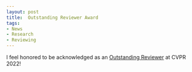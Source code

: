 ```yaml
---
layout: post
title:  Outstanding Reviewer Award
tags:
- News
- Research
- Reviewing
---
```

I feel honored to be acknowledged as an <a href='https://cvpr2022.thecvf.com/outstanding-reviewers'>Outstanding Reviewer</a> at CVPR 2022!